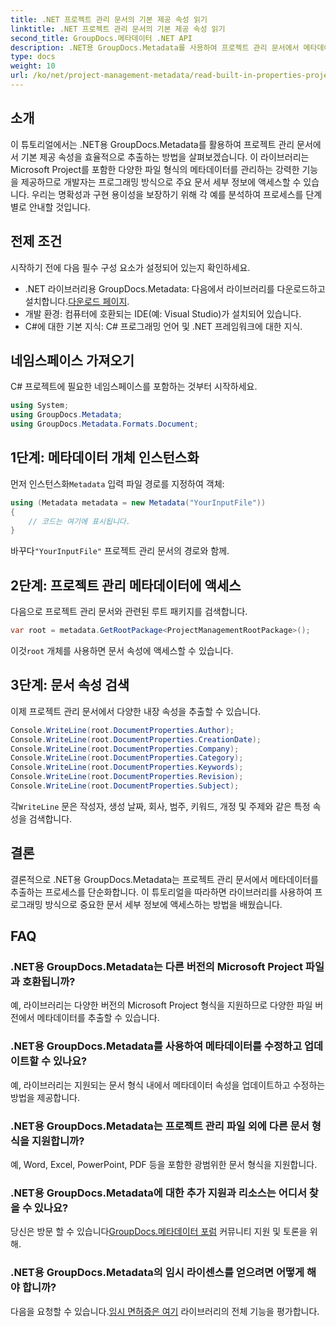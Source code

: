 ```yaml
---
title: .NET 프로젝트 관리 문서의 기본 제공 속성 읽기
linktitle: .NET 프로젝트 관리 문서의 기본 제공 속성 읽기
second_title: GroupDocs.메타데이터 .NET API
description: .NET용 GroupDocs.Metadata를 사용하여 프로젝트 관리 문서에서 메타데이터를 추출하는 방법을 알아보세요. 문서 처리 능력을 향상시켜 보세요.
type: docs
weight: 10
url: /ko/net/project-management-metadata/read-built-in-properties-project-management-documents/
---
```

## 소개
이 튜토리얼에서는 .NET용 GroupDocs.Metadata를 활용하여 프로젝트 관리 문서에서 기본 제공 속성을 효율적으로 추출하는 방법을 살펴보겠습니다. 이 라이브러리는 Microsoft Project를 포함한 다양한 파일 형식의 메타데이터를 관리하는 강력한 기능을 제공하므로 개발자는 프로그래밍 방식으로 주요 문서 세부 정보에 액세스할 수 있습니다. 우리는 명확성과 구현 용이성을 보장하기 위해 각 예를 분석하여 프로세스를 단계별로 안내할 것입니다.
## 전제 조건
시작하기 전에 다음 필수 구성 요소가 설정되어 있는지 확인하세요.
-  .NET 라이브러리용 GroupDocs.Metadata: 다음에서 라이브러리를 다운로드하고 설치합니다.[다운로드 페이지](https://releases.groupdocs.com/metadata/net/).
- 개발 환경: 컴퓨터에 호환되는 IDE(예: Visual Studio)가 설치되어 있습니다.
- C#에 대한 기본 지식: C# 프로그래밍 언어 및 .NET 프레임워크에 대한 지식.

## 네임스페이스 가져오기
C# 프로젝트에 필요한 네임스페이스를 포함하는 것부터 시작하세요.
```csharp
using System;
using GroupDocs.Metadata;
using GroupDocs.Metadata.Formats.Document;
```
## 1단계: 메타데이터 개체 인스턴스화
 먼저 인스턴스화`Metadata` 입력 파일 경로를 지정하여 객체:
```csharp
using (Metadata metadata = new Metadata("YourInputFile"))
{
    // 코드는 여기에 표시됩니다.
}
```
 바꾸다`"YourInputFile"` 프로젝트 관리 문서의 경로와 함께.
## 2단계: 프로젝트 관리 메타데이터에 액세스
다음으로 프로젝트 관리 문서와 관련된 루트 패키지를 검색합니다.
```csharp
var root = metadata.GetRootPackage<ProjectManagementRootPackage>();
```
이것`root` 개체를 사용하면 문서 속성에 액세스할 수 있습니다.
## 3단계: 문서 속성 검색
이제 프로젝트 관리 문서에서 다양한 내장 속성을 추출할 수 있습니다.
```csharp
Console.WriteLine(root.DocumentProperties.Author);
Console.WriteLine(root.DocumentProperties.CreationDate);
Console.WriteLine(root.DocumentProperties.Company);
Console.WriteLine(root.DocumentProperties.Category);
Console.WriteLine(root.DocumentProperties.Keywords);
Console.WriteLine(root.DocumentProperties.Revision);
Console.WriteLine(root.DocumentProperties.Subject);
```
 각`WriteLine` 문은 작성자, 생성 날짜, 회사, 범주, 키워드, 개정 및 주제와 같은 특정 속성을 검색합니다.

## 결론
결론적으로 .NET용 GroupDocs.Metadata는 프로젝트 관리 문서에서 메타데이터를 추출하는 프로세스를 단순화합니다. 이 튜토리얼을 따라하면 라이브러리를 사용하여 프로그래밍 방식으로 중요한 문서 세부 정보에 액세스하는 방법을 배웠습니다.

## FAQ
### .NET용 GroupDocs.Metadata는 다른 버전의 Microsoft Project 파일과 호환됩니까?
예, 라이브러리는 다양한 버전의 Microsoft Project 형식을 지원하므로 다양한 파일 버전에서 메타데이터를 추출할 수 있습니다.
### .NET용 GroupDocs.Metadata를 사용하여 메타데이터를 수정하고 업데이트할 수 있나요?
예, 라이브러리는 지원되는 문서 형식 내에서 메타데이터 속성을 업데이트하고 수정하는 방법을 제공합니다.
### .NET용 GroupDocs.Metadata는 프로젝트 관리 파일 외에 다른 문서 형식을 지원합니까?
예, Word, Excel, PowerPoint, PDF 등을 포함한 광범위한 문서 형식을 지원합니다.
### .NET용 GroupDocs.Metadata에 대한 추가 지원과 리소스는 어디서 찾을 수 있나요?
 당신은 방문 할 수 있습니다[GroupDocs.메타데이터 포럼](https://forum.groupdocs.com/c/metadata/14) 커뮤니티 지원 및 토론을 위해.
### .NET용 GroupDocs.Metadata의 임시 라이센스를 얻으려면 어떻게 해야 합니까?
 다음을 요청할 수 있습니다.[임시 면허증은 여기](https://purchase.groupdocs.com/temporary-license/) 라이브러리의 전체 기능을 평가합니다.